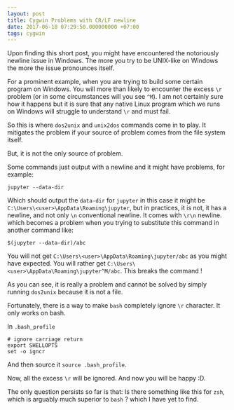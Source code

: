 ```yaml
---
layout: post
title: Cygwin Problems with CR/LF newline
date: 2017-06-18 07:29:50.000000000 +07:00
tags: cygwin
---
```

Upon finding this short post, you might have encountered the notoriously newline issue in Windows. The more you try to be UNIX-like on Windows the more the issue pronounces itself.

For a prominent example, when you are trying to build some certain program on Windows. You will more than likely to encounter the excess `\r` problem (or in some circumstances will you see `^M`). I am not certainly sure how it happens but it is sure that any native Linux program which we runs on Windows will struggle to understand `\r` and must fail.

So this is where `dos2unix` and `unix2dos` commands come in to play. It mitigates the problem if your source of problem comes from the file system itself. 

But, it is not the only source of problem.

Some commands just output with a newline and it might have problems, for example:

```
jupyter --data-dir
```

Which should output the `data-dir` for `jupyter` in this case it might be `C:\Users\<user>\AppData\Roaming\jupyter`, but in practices, it is not, it has a newline, and not only `\n` conventional newline. It comes with `\r\n` newline. which becomes a problem when you trying to substitute this command in another command like:

```
$(jupyter --data-dir)/abc
```

You will not get `C:\Users\<user>\AppData\Roaming\jupyter/abc` as you might have expected. You will rather get `C:\Users\<user>\AppData\Roaming\jupyter^M/abc`. This breaks the command !

As you can see, it is really a problem and cannot be solved by simply running `dos2unix` because it is not a file.

Fortunately, there is a way to make `bash` completely ignore `\r` character. It only works on bash. 

In `.bash_profile`

```
# ignore carriage return
export SHELLOPTS
set -o igncr
```

And then source it `source .bash_profile`.

Now, all the excess `\r` will be ignored. And now you will be happy :D.

The only question persists so far is that: Is there something like this for `zsh`, which is arguably much superior to `bash` ? which I have yet to find.


